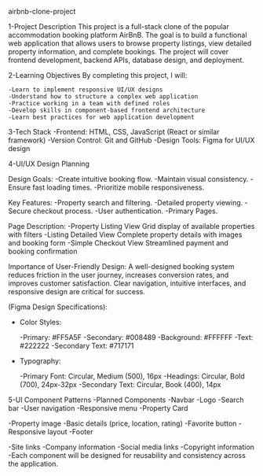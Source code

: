 airbnb-clone-project

1-Project Description
This project is a full-stack clone of the popular accommodation booking platform AirBnB. The goal is to build a functional web application that allows users to browse property listings, view detailed property information, and complete bookings. The project will cover frontend development, backend APIs, database design, and deployment.

2-Learning Objectives
By completing this project, I will:

    -Learn to implement responsive UI/UX designs
    -Understand how to structure a complex web application
    -Practice working in a team with defined roles
    -Develop skills in component-based frontend architecture
    -Learn best practices for web application development

3-Tech Stack
-Frontend: HTML, CSS, JavaScript (React or similar framework)
-Version Control: Git and GitHub
-Design Tools: Figma for UI/UX design

4-UI/UX Design Planning

Design Goals:
-Create intuitive booking flow.
-Maintain visual consistency.
-Ensure fast loading times.
-Prioritize mobile responsiveness.

Key Features:
-Property search and filtering.
-Detailed property viewing.
-Secure checkout process.
-User authentication.
-Primary Pages.

Page Description:
-Property Listing View Grid display of available properties with filters
-Listing Detailed View Complete property details with images and booking form
-Simple Checkout View Streamlined payment and booking confirmation

Importance of User-Friendly Design:
A well-designed booking system reduces friction in the user journey, increases conversion rates, and improves customer satisfaction. Clear navigation, intuitive interfaces, and responsive design are critical for success.

(Figma Design Specifications):

- Color Styles:

  -Primary: #FF5A5F
  -Secondary: #008489
  -Background: #FFFFFF
  -Text: #222222
  -Secondary Text: #717171

- Typography:

  -Primary Font: Circular, Medium (500), 16px
  -Headings: Circular, Bold (700), 24px-32px
  -Secondary Text: Circular, Book (400), 14px

5-UI Component Patterns
-Planned Components
-Navbar
-Logo
-Search bar
-User navigation
-Responsive menu
-Property Card

-Property image
-Basic details (price, location, rating)
-Favorite button
-Responsive layout
-Footer

-Site links
-Company information
-Social media links
-Copyright information
-Each component will be designed for reusability and consistency across the application.
